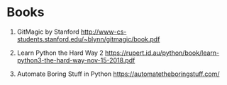 # Books

1. GitMagic by Stanford
http://www-cs-students.stanford.edu/~blynn/gitmagic/book.pdf

2. Learn Python the Hard Way 2
https://rupert.id.au/python/book/learn-python3-the-hard-way-nov-15-2018.pdf

3. Automate Boring Stuff in Python
https://automatetheboringstuff.com/
